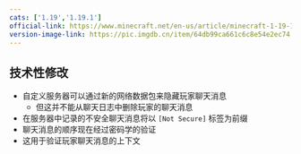 ```yaml
---
cats: ['1.19','1.19.1']
official-link: https://www.minecraft.net/en-us/article/minecraft-1-19-1-pre-release-3
version-image-link: https://pic.imgdb.cn/item/64db99ca661c6c8e54e2ec74.png
---
```

## 技术性修改
* 自定义服务器可以通过新的网络数据包来隐藏玩家聊天消息
    * 但这并不能从聊天日志中删除玩家的聊天消息
* 在服务器中记录的不安全聊天消息将以 `[Not Secure]` 标签为前缀
* 聊天消息的顺序现在经过密码学的验证
* 这用于验证玩家聊天消息的上下文
